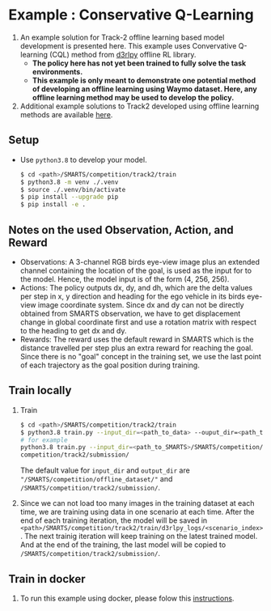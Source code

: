 # Example : Conservative Q-Learning
1. An example solution for Track-2 offline learning based model development is presented here. This example uses Convervative Q-learning (CQL) method from [d3rlpy](https://github.com/takuseno/d3rlpy) offline RL library.
    + **The policy here has not yet been trained to fully solve the task environments.**
    + **This example is only meant to demonstrate one potential method of developing an offline learning using Waymo dataset. Here, any offline learning method may be used to develop the policy.**
1. Additional example solutions to Track2 developed using offline learning methods are available [here](https://github.com/smarts-project/smarts-project.rl/tree/master/neurips2022).

## Setup
+ Use `python3.8` to develop your model.
    ```bash
    $ cd <path>/SMARTS/competition/track2/train
    $ python3.8 -m venv ./.venv
    $ source ./.venv/bin/activate
    $ pip install --upgrade pip
    $ pip install -e .
    ```

## Notes on the used Observation, Action, and Reward
+ Observations: A 3-channel RGB birds eye-view image plus an extended channel containing the location of the goal, is used as the input for to the model. Hence, the model input is of the form (4, 256, 256).
+ Actions: The policy outputs dx, dy, and dh, which are the delta values per step in x, y direction and heading for the ego vehicle in its birds eye-view image coordinate system. Since dx and dy can not be directly obtained from SMARTS observation, we have to get displacement change in global coordinate first and use a rotation matrix with respect to the heading to get dx and dy.
+ Rewards: The reward uses the default reward in SMARTS which is the distance travelled per step plus an extra reward for reaching the goal. Since there is no "goal" concept in the training set, we use the last point of each trajectory as the goal position during training. 

## Train locally
1. Train
    ```bash
    $ cd <path>/SMARTS/competition/track2/train
    $ python3.8 train.py --input_dir=<path_to_data> --ouput_dir=<path_to_saved_model>
    # for example
    python3.8 train.py --input_dir=<path_to_SMARTS>/SMARTS/competition/offline_dataset/ --ouput_dir=<path_to_SMARTS>/SMARTS/
    competition/track2/submission/
    ```
     

    The default value for `input_dir` and `output_dir` are `"/SMARTS/competition/offline_dataset/"` and `/SMARTS/competition/track2/submission/`.
 1. Since we can not load too many images in the training dataset at each time, we are training using data in one scenario at each time. After the end of each training iteration, the model will be saved in `<path>/SMARTS/competition/track2/train/d3rlpy_logs/<scenario_index>`. The next trainig iteration will keep training on the latest trained model. And at the end of the training, the last model will be copied to `/SMARTS/competition/track2/submission/`.

## Train in docker
1. To run this example using docker, please folow this [instructions](https://github.com/huawei-noah/SMARTS/tree/comp-1/competition/track2#dockerfile-dockerhub-training-and-evaluation).